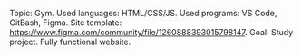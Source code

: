 Topic: Gym.
Used languages: HTML/CSS/JS.
Used programs: VS Code, GitBash, Figma.
Site template: https://www.figma.com/community/file/1260888393015798147.
Goal: Study project. Fully functional website.